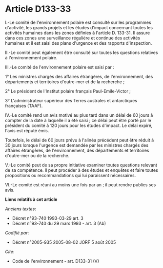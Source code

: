 # Article D133-33

I.-Le comité de l'environnement polaire est consulté sur les programmes d'activité, les grands projets et les études d'impact
concernant toutes les activités humaines dans les zones définies à l'article D. 133-31. Il assure dans ces zones une
surveillance régulière et continue des activités humaines et il est saisi des plans d'urgence et des rapports d'inspection. 

II.-Le comité peut également être consulté sur toutes les questions relatives à l'environnement polaire. 

III.-Le comité de l'environnement polaire est saisi par : 

1° Les ministres chargés des affaires étrangères, de l'environnement, des départements et territoires d'outre-mer et de la
recherche ; 

2° Le président de l'Institut polaire français Paul-Emile-Victor ; 

3° L'administrateur supérieur des Terres australes et antarctiques françaises (TAAF). 

IV.-Le comité rend un avis motivé au plus tard dans un délai de 60 jours à compter de la date à laquelle il a été saisi ; ce
délai peut être porté par le président du comité à 120 jours pour les études d'impact. Le délai expiré, l'avis est réputé
émis. 

Toutefois, le délai de 60 jours prévu à l'alinéa précédent peut être réduit à 30 jours lorsque l'urgence est demandée par les
ministres chargés des affaires étrangères, de l'environnement, des départements et territoires d'outre-mer ou de la
recherche. 

V.-Le comité peut de sa propre initiative examiner toutes questions relevant de sa compétence. Il peut procéder à des études
et enquêtes et faire toutes propositions ou recommandations qui lui paraissent nécessaires. 

VI.-Le comité est réuni au moins une fois par an ; il peut rendre publics ses avis.

**Liens relatifs à cet article**

_Anciens textes_:

  - Décret n°93-740 1993-03-29 art. 3
  - Décret n°93-740 du 29 mars 1993 - art. 3 (Ab)

_Codifié par_:

  - Décret n°2005-935 2005-08-02 JORF 5 août 2005

_Cite_:

  - Code de l'environnement - art. D133-31 (V)
